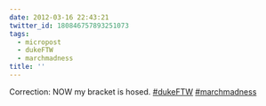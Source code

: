 ```yaml
---
date: 2012-03-16 22:43:21
twitter_id: 180846757893251073
tags:
  - micropost
  - dukeFTW
  - marchmadness
title: ''
---
```


Correction: NOW my bracket is hosed. [#dukeFTW](https://twitter.com/hashtag/dukeFTW) [#marchmadness](https://twitter.com/hashtag/marchmadness)
